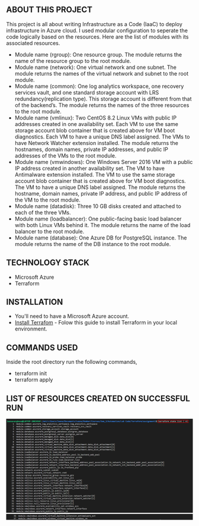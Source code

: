 ## ABOUT THIS PROJECT
This project is all about writing Infrastructure as a Code (IaaC) to deploy infrastructure in Azure cloud. I used modular configuration to seperate the code logically based on the resources. Here are the list of modules with its associated resources.

* Module name (rgroup): One resource group. The module returns the name of the resource group to the root module.
* Module name (network): One virtual network and one subnet. The module returns the names of the virtual network and subnet to the root  module.
* Module name (common): One log analytics workspace, one recovery services vault, and one standard storage account with LRS redundancy(replication type). This storage account is different from that of the backend’s. The module returns the names of the three resources to the root module.
* Module name (vmlinux): Two CentOS 8.2 Linux VMs with public IP addresses created in one availability set. Each VM to use the same storage account blob container that is created above for VM boot diagnostics. Each VM to have a unique DNS label assigned. The VMs to have Network Watcher extension installed. The module returns the hostnames, domain names, private IP addresses, and public IP addresses of the VMs to the root module.
* Module name (vmwindows): One Windows Server 2016 VM with a public IP address created in another availability set. The VM to have Antimalware extension installed. The VM to use the same storage account blob container that is created above for VM boot diagnostics. The VM to have a unique DNS label assigned. The module returns the hostname, domain names, private IP address, and public IP address of the VM to the root module.
* Module name (datadisk): Three 10 GB disks created and attached to each of the three VMs.
* Module name (loadbalancer): One public-facing basic load balancer with both Linux VMs behind it. The module returns the name of the load balancer to the root module.
* Module name (database): One Azure DB for PostgreSQL instance. The module returns the name of the DB instance to the root module. 

## TECHNOLOGY STACK 
* Microsoft Azure
* Terraform

## INSTALLATION
* You'll need to have a Microsoft Azure account.
* [Install Terrafom](https://learn.hashicorp.com/tutorials/terraform/install-cli) - Folow this guide to install Terraform in your local environment.

## COMMANDS USED
Inside the root directory run the following commands,
* terraform init
* terraform apply

## LIST OF RESOURCES CREATED ON SUCCESSFUL RUN
![terraform_resources](./images/38.png)
![terraform_resources_cntd](./images/39.png)



